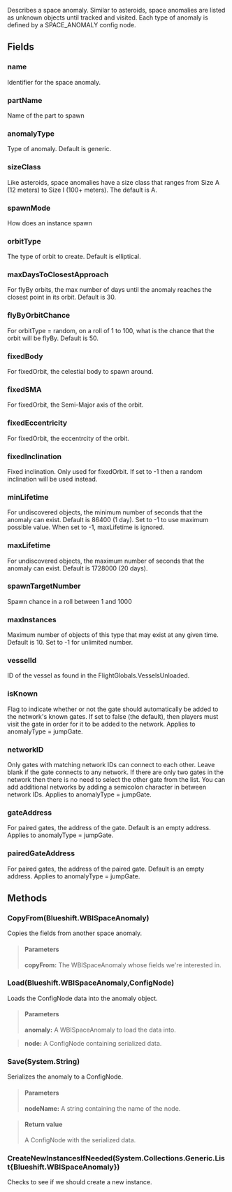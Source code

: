             
Describes a space anomaly. Similar to asteroids, space anomalies are listed as unknown objects until tracked and visited. Each type of anomaly is defined by a SPACE_ANOMALY config node.
        
## Fields

### name
Identifier for the space anomaly.
### partName
Name of the part to spawn
### anomalyType
Type of anomaly. Default is generic.
### sizeClass
Like asteroids, space anomalies have a size class that ranges from Size A (12 meters) to Size I (100+ meters). The default is A.
### spawnMode
How does an instance spawn
### orbitType
The type of orbit to create. Default is elliptical.
### maxDaysToClosestApproach
For flyBy orbits, the max number of days until the anomaly reaches the closest point in its orbit. Default is 30.
### flyByOrbitChance
For orbitType = random, on a roll of 1 to 100, what is the chance that the orbit will be flyBy. Default is 50.
### fixedBody
For fixedOrbit, the celestial body to spawn around.
### fixedSMA
For fixedOrbit, the Semi-Major axis of the orbit.
### fixedEccentricity
For fixedOrbit, the eccentrcity of the orbit.
### fixedInclination
Fixed inclination. Only used for fixedOrbit. If set to -1 then a random inclination will be used instead.
### minLifetime
For undiscovered objects, the minimum number of seconds that the anomaly can exist. Default is 86400 (1 day). Set to -1 to use maximum possible value. When set to -1, maxLifetime is ignored.
### maxLifetime
For undiscovered objects, the maximum number of seconds that the anomaly can exist. Default is 1728000 (20 days).
### spawnTargetNumber
Spawn chance in a roll between 1 and 1000
### maxInstances
Maximum number of objects of this type that may exist at any given time. Default is 10. Set to -1 for unlimited number.
### vesselId
ID of the vessel as found in the FlightGlobals.VesselsUnloaded.
### isKnown
Flag to indicate whether or not the gate should automatically be added to the network's known gates. If set to false (the default), then players must visit the gate in order for it to be added to the network. Applies to anomalyType = jumpGate.
### networkID
Only gates with matching network IDs can connect to each other. Leave blank if the gate connects to any network. If there are only two gates in the network then there is no need to select the other gate from the list. You can add additional networks by adding a semicolon character in between network IDs. Applies to anomalyType = jumpGate.
### gateAddress
For paired gates, the address of the gate. Default is an empty address. Applies to anomalyType = jumpGate.
### pairedGateAddress
For paired gates, the address of the paired gate. Default is an empty address. Applies to anomalyType = jumpGate.
## Methods


### CopyFrom(Blueshift.WBISpaceAnomaly)
Copies the fields from another space anomaly.
> #### Parameters
> **copyFrom:** The WBISpaceAnomaly whose fields we're interested in.


### Load(Blueshift.WBISpaceAnomaly,ConfigNode)
Loads the ConfigNode data into the anomaly object.
> #### Parameters
> **anomaly:** A WBISpaceAnomaly to load the data into.

> **node:** A ConfigNode containing serialized data.


### Save(System.String)
Serializes the anomaly to a ConfigNode.
> #### Parameters
> **nodeName:** A string containing the name of the node.

> #### Return value
> A ConfigNode with the serialized data.

### CreateNewInstancesIfNeeded(System.Collections.Generic.List{Blueshift.WBISpaceAnomaly})
Checks to see if we should create a new instance.


